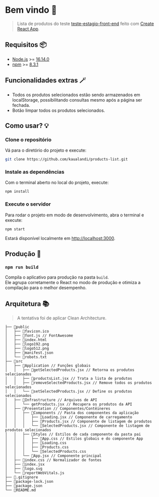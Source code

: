 # Bem vindo 👋

> Lista de produtos do teste [teste-estagio-front-end](https://github.com/Fnandoz/api-desafio/blob/master/README.md) feito com [Create React App](https://github.com/facebook/create-react-app).

## Requisitos 📦

- [Node.js](https://nodejs.org) >= [16.14.0](https://nodejs.org/en/download/)
- [npm](https://www.npmjs.com/) >= [8.3.1](https://www.npmjs.com/package/npm)

## Funcionalidades extras 🪄

- Todos os produtos selecionados estão sendo armazenados em localStorage, possibilitando consultas mesmo após a página ser fechada.
- Botão limpar todos os produtos selecionados.

## Como usar? 💡

### Clone o repositório

Vá para o diretório do projeto e execute:

```bash
git clone https://github.com/kaualandi/products-list.git
```

### Instale as dependências

Com o terminal aberto no local do projeto, execute:

```bash
npm install
```

### Execute o servidor

Para rodar o projeto em modo de desenvolvimento, abra o terminal e execute:

```bash
npm start
```

Estará disponível localmente em [http://localhost:3000](http://localhost:3000).

## Produção 🚀

### `npm run build`

Compila o aplicativo para produção na pasta `build`.\
Ele agrupa corretamente o React no modo de produção e otimiza a compilação para o melhor desempenho.

## Arquitetura 📚

> A tentativa foi de aplicar Clean Architecture.

```text
├── 📁public
│   ├── 📄favicon.ico
│   ├── 📄font.js // FontAwesome
│   ├── 📄index.html
│   ├── 📄logo192.png
│   ├── 📄logo512.png
│   ├── 📄manifest.json
│   └── 📄robots.txt
├── 📁src
│   ├── 📁Application // Funções globais
│   │   ├── 📄getSelectedProducts.jsx // Retorna os produtos selecionados
│   │   ├── 📄productsList.jsx // Trata a lista de produtos
│   │   ├── 📄removeSelectedProducts.jsx // Remove todos os produtos selecionados
│   │   └── 📄setSelectedProducts.jsx // Define os produtos selecionados
│   ├── 📁Infrastructure // Arquivos de API
│   │   └── getProducts.jsx // Recupera os produtos da API
│   ├── 📁Presentation // Componentes/Contêineres
│   │   ├── 📁Components // Pasta dos componentes da aplicação
│   │   │   ├── 📄Loading.jsx // Componente de carregamento
│   │   │   ├── 📄Products.jsx // Componente de listagem de produtos
│   │   │   └── 📄SelectedProducts.jsx // Componente de listagem de produtos selecionados
│   │   ├── 📁Styles // Estilos de cada componente da pasta pai
│   │   │   ├── 📄App.css // Estilos globais e do componente App
│   │   │   ├── 📄Loading.css
│   │   │   ├── 📄Products.css
│   │   │   └── 📄SelectedProducts.css
│   │   └── 📄App.jsx // Componente principal
│   ├── 📄index.css // Normalizador de fontes
│   ├── 📄index.jsx
│   ├── 📄logo.svg
│   └── 📄reportWebVitals.js
├── 📄.gitignore
├── 📄package-lock.json
├── 📄package.json
└── 📄README.md
```
